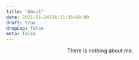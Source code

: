 ```yaml
---
title: "About"
date: 2021-01-24T16:15:35+08:00
draft: true
dropCap: false
meta: false
---
```


<p style="text-align:center">There is nothing about me.</p>
